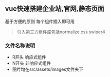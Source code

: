## vue快速搭建企业站,官网,静态页面

基于方便的原则  每个组件插入即可用

> 引入第三方组件库包括normalize.css swiper4

### 文件名称说明

- R开头 响应式组件
- N开头 非响应式组件
- 图片均在src/assets/images文件夹下